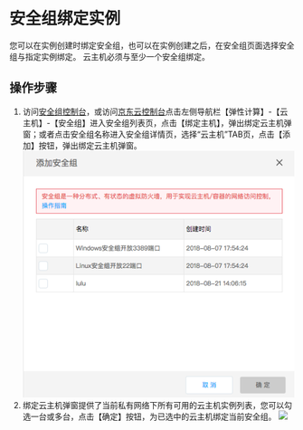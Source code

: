 # 安全组绑定实例
您可以在实例创建时绑定安全组，也可以在实例创建之后，在安全组页面选择安全组与指定实例绑定。
云主机必须与至少一个安全组绑定。

## 操作步骤
1. 访问[安全组控制台][1]，或访问[京东云控制台][2]点击左侧导航栏【弹性计算】-【云主机】-【安全组】进入安全组列表页，点击【绑定主机】，弹出绑定云主机弹窗；或者点击安全组名称进入安全组详情页，选择“云主机”TAB页，点击【添加】按钮，弹出绑定云主机弹窗。
![](../../../../../image/vm/Operation-Guide-SG-bind1.png)
2. 绑定云主机弹窗提供了当前私有网络下所有可用的云主机实例列表，您可以勾选一台或多台，点击【确定】按钮，为已选中的云主机绑定当前安全组。
![](../../../../../image/vm/Operation-Guide-SG-bind2.png)


  [1]: ./images/Operation-Guide-SG-bind1.png "Operation-Guide-SG-bind1.png"
  [2]: ./images/Operation-Guide-SG-bind1.png "Operation-Guide-SG-bind1.png"
  [3]: ./images/Operation-Guide-SG-bind2.png "Operation-Guide-SG-bind2.png"